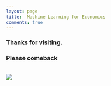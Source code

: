 ```yaml
---
layout: page
title:  Machine Learning for Economics
comments: true
---
```


<div class="text-center">
  <h3>Thanks for visiting.</h3>
  <h3>Please comeback</h3>
  <br/>

  <img src="{{ site.baseurl }}/img/under.jpg" />
</div>
